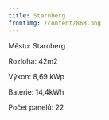 ```yaml
---
title: Starnberg
frontImg: /content/868.png
---
```

Město: Starnberg

Rozloha: 42m2

Výkon: 8,69 kWp

Baterie: 14,4kWh

Počet panelů: 22